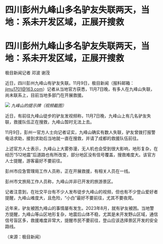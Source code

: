 # 四川彭州九峰山多名驴友失联两天，当地：系未开发区域，正展开搜救

# 四川彭州九峰山多名驴友失联两天，当地：系未开发区域，正展开搜救

极目新闻记者 邓波 谢茂

近日，四川彭州九峰山有驴友失联。11月9日，极目新闻（报料邮箱：jimu1701@163.com）记者从当地官方获悉，11月7日晚，有多人在九峰山失联，尚未联系上，目前当地多部门在开展救援。

![](https://inews.gtimg.com/om_bt/OS3aub5u_nT3IFiNBcPB44QL4UyDRHlwk4kSM-P8eNZjMAA/1000)
_九峰山的提示牌（视频截图）_

近日，有前往九峰山徒步的驴友发视频称，11月7日晚，九峰山上有几名驴友失联，救援队伍正在搜救，九峰山暂时无法上去。

11月9日，彭州一官方人士向记者证实，九峰山确实有数人失联，驴友曾拨打报警电话求助，接到求助后当地就一直在搜救，并请了成都的救援队伍前往。

上述官方人士表示，九峰山上大雾弥漫，无人机也会受到很大影响，地形复杂，在经历“512地震”后道路也有所改变，部分地区没有信号覆盖，搜救难度大。该官方人士提醒，游客最好不要前往。

彭州市应急管理局工作人员称，正在开展救援，有相关人员在一线。

彭州市文旅局工作人员称，九峰山并非已开发的旅游景区。

记者注意到，在社交平台有不少人发布徒步九峰山的视频，但也有不少登山爱好者提醒，九峰山难度大，且危险，“小白”最好不要前往，尤其不要夜爬。

近年来，驴友被困九峰山的事情屡有发生。2023年8月，就有驴友被困。当地警方提醒，九峰山等山区地形复杂，地震后山体不稳，尤其是未开发野山区域，通信信号盲区多，救援难度非常大，提醒市民不要前往，登山应该选择景区开发的安全路线。

（来源：极目新闻）

